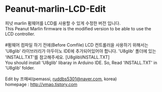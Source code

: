 # Peanut-marlin-LCD-Edit
피넛 marlin 펌웨어를 LCD를 사용할 수 있게 수정한 버전 입니다. <br>
This Peanut Marlin firmware is the modified version to be able to use the LCD controller. <br>
<br>
#펌웨어 컴파일 하기 전에(Before Comfile)
LCD 컨트롤러을 사용하기 위해서는 'U8glib' 라이브러리가 아두이노 IDE에 추가되어있어야 합니다. 'U8glib' 폴더에 있는 'INSTALL.TXT'를 참고해주세요. [U8glib\INSTALL.TXT]<br>
You should install 'U8glib' libaray in Arduino IDE. So, Read 'INSTALL.TXT' in 'U8glib' folder.
<br>
<br>
Edit by 프매씨(pemassi, ruddbs5301@naver.com, korea) <br>
homepage : http://vmao.tistory.com
